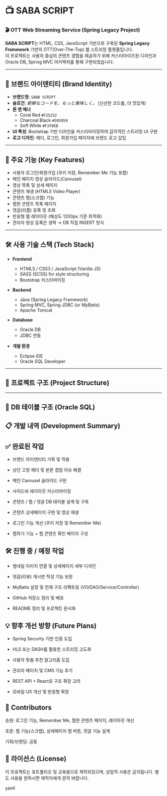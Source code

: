 # 📺 SABA SCRIPT

### 🎬 OTT Web Streaming Service (Spring Legacy Project)

**SABA SCRIPT**는 HTML, CSS, JavaScript 기반으로 구축된 **Spring Legacy Framework** 기반의 OTT(Over-The-Top) 웹 스트리밍 플랫폼입니다.  
이 프로젝트는 사용자 중심의 콘텐츠 경험을 제공하기 위해 커스터마이즈된 디자인과 Oracle DB, Spring MVC 아키텍처를 통해 구현되었습니다.

---

## 🎨 브랜드 아이덴티티 (Brand Identity)

- **브랜드명**: `SABA SCRIPT`
- **슬로건**: *新鮮なコードを、もっと美味しく。* (신선한 코드를, 더 맛있게)
- **톤 앤 매너**
  - Coral Red `#F25252`
  - Charcoal Black `#595959`
  - Soft White `#F2F0EB`
- **UI 특성**: Bootstrap 기반 디자인을 커스터마이징하여 감각적인 스트리밍 UI 구현
- **로고 디자인**: 헤더, 로그인, 회원가입 페이지에 브랜드 로고 삽입

---

## 🌟 주요 기능 (Key Features)

- 사용자 로그인/회원가입 (쿠키 저장, Remember Me 기능 포함)
- 메인 페이지 영상 슬라이드(Carousel)
- 영상 목록 및 상세 페이지
- 콘텐츠 재생 (HTML5 Video Player)
- 콘텐츠 찜(스크랩) 기능
- 찜한 콘텐츠 목록 페이지
- 댓글(리플) 등록 및 조회
- 반응형 웹 레이아웃 (해상도 1200px 기준 최적화)
- 관리자 영상 등록은 생략 → DB 직접 INSERT 방식

---

## 🛠️ 사용 기술 스택 (Tech Stack)

- **Frontend**
  - HTML5 / CSS3 / JavaScript (Vanilla JS)
  - SASS (SCSS) for style structuring
  - Bootstrap 커스터마이징

- **Backend**
  - Java (Spring Legacy Framework)
  - Spring MVC, Spring JDBC (or MyBatis)
  - Apache Tomcat

- **Database**
  - Oracle DB
  - JDBC 연동

- **개발 환경**
  - Eclipse IDE
  - Oracle SQL Developer

---

## 📁 프로젝트 구조 (Project Structure)


---

## 🧱 DB 테이블 구조 (Oracle SQL)

## 📋 개발 내역 (Development Summary)
## ✅ 완료된 작업
- 브랜드 아이덴티티 기획 및 적용

- 상단 고정 헤더 및 본문 겹침 이슈 해결

- 메인 Carousel 슬라이드 구현

- 사이드바 레이아웃 커스터마이징

- 콘텐츠 / 찜 / 댓글 DB 테이블 설계 및 구축

- 콘텐츠 상세페이지 구현 및 영상 재생

- 로그인 기능 개선 (쿠키 저장 및 Remember Me)

- 찜하기 기능 + 찜 콘텐츠 확인 페이지 구성

## 🛠️ 진행 중 / 예정 작업
- 썸네일 이미지 연결 및 상세페이지 세부 디자인

- 댓글(리뷰) 게시판 작성 기능 보완

- MyBatis 설정 및 전체 구조 리팩토링 (VO/DAO/Service/Controller)

- GitHub 저장소 정리 및 배포

- README 정리 및 프로젝트 문서화

## 💡 향후 개선 방향 (Future Plans)
- Spring Security 기반 인증 도입

- HLS 또는 DASH를 활용한 스트리밍 고도화

- 사용자 맞춤 추천 알고리즘 도입

- 관리자 페이지 및 CMS 기능 추가

- REST API + React로 구조 확장 고려

- 모바일 UX 개선 및 반응형 확장

## 👥 Contributors
승원: 로그인 기능, Remember Me, 찜한 콘텐츠 페이지, 레이아웃 개선

호준: 찜 기능(스크랩), 상세페이지 찜 버튼, 댓글 기능 설계

기획/브랜딩: 공동

## 📄 라이선스 (License)
이 프로젝트는 포트폴리오 및 교육용으로 제작되었으며, 상업적 사용은 금지됩니다.
별도 사용을 원하시면 제작자에게 문의 바랍니다.

yaml
